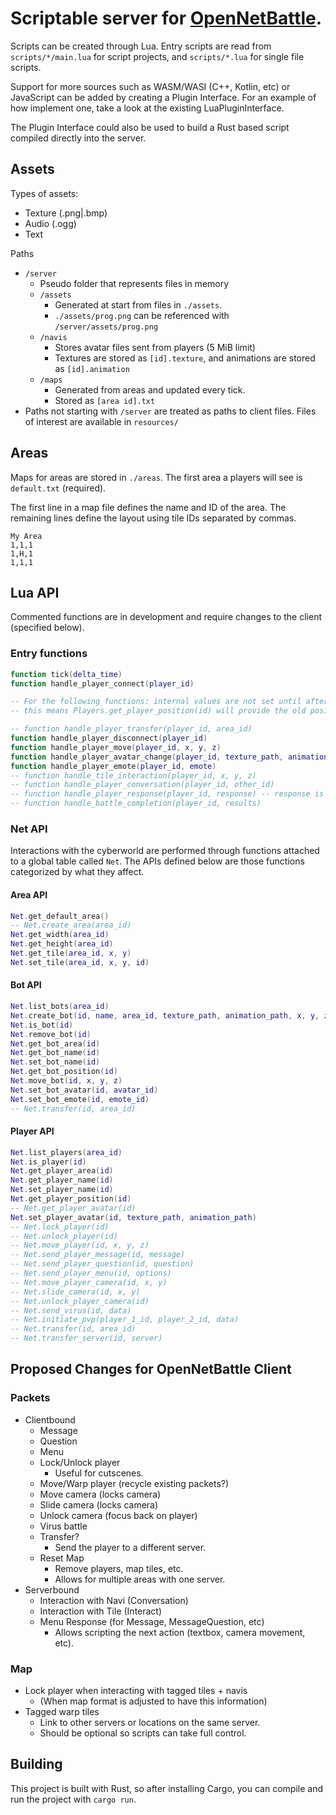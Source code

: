 # Scriptable server for [OpenNetBattle](https://github.com/TheMaverickProgrammer/OpenNetBattle).

Scripts can be created through Lua. Entry scripts are read from `scripts/*/main.lua` for script projects, and `scripts/*.lua` for single file scripts.

Support for more sources such as WASM/WASI (C++, Kotlin, etc) or JavaScript can be added by creating a Plugin Interface. For an example of how implement one, take a look at the existing LuaPluginInterface.

The Plugin Interface could also be used to build a Rust based script compiled directly into the server.

## Assets

Types of assets:

- Texture (.png|.bmp)
- Audio (.ogg)
- Text

Paths

- `/server`
  - Pseudo folder that represents files in memory
  - `/assets`
    - Generated at start from files in `./assets`.
    - `./assets/prog.png` can be referenced with `/server/assets/prog.png`
  - `/navis`
    - Stores avatar files sent from players (5 MiB limit)
    - Textures are stored as `[id].texture`, and animations are stored as `[id].animation`
  - `/maps`
    - Generated from areas and updated every tick.
    - Stored as `[area id].txt`
- Paths not starting with `/server` are treated as paths to client files. Files of interest are available in `resources/`

## Areas

Maps for areas are stored in `./areas`. The first area a players will see is `default.txt` (required).

The first line in a map file defines the name and ID of the area.
The remaining lines define the layout using tile IDs separated by commas.

```
My Area
1,1,1
1,H,1
1,1,1
```
## Lua API

Commented functions are in development and require changes to the client (specified below).

### Entry functions

```Lua
function tick(delta_time)
function handle_player_connect(player_id)

-- For the following functions: internal values are not set until after execution
-- this means Players.get_player_position(id) will provide the old position of the player, etc

-- function handle_player_transfer(player_id, area_id)
function handle_player_disconnect(player_id)
function handle_player_move(player_id, x, y, z)
function handle_player_avatar_change(player_id, texture_path, animation_path)
function handle_player_emote(player_id, emote)
-- function handle_tile_interaction(player_id, x, y, z)
-- function handle_player_conversation(player_id, other_id)
-- function handle_player_response(player_id, response) -- response is an index
-- function handle_battle_completion(player_id, results)
```

### Net API

Interactions with the cyberworld are performed through functions attached to a global table called `Net`. The APIs defined below are those functions categorized by what they affect.

#### Area API

```Lua
Net.get_default_area()
-- Net.create_area(area_id)
Net.get_width(area_id)
Net.get_height(area_id)
Net.get_tile(area_id, x, y)
Net.set_tile(area_id, x, y, id)
```

#### Bot API

```lua
Net.list_bots(area_id)
Net.create_bot(id, name, area_id, texture_path, animation_path, x, y, z)
Net.is_bot(id)
Net.remove_bot(id)
Net.get_bot_area(id)
Net.get_bot_name(id)
Net.set_bot_name(id)
Net.get_bot_position(id)
Net.move_bot(id, x, y, z)
Net.set_bot_avatar(id, avatar_id)
Net.set_bot_emote(id, emote_id)
-- Net.transfer(id, area_id)
```

#### Player API

```lua
Net.list_players(area_id)
Net.is_player(id)
Net.get_player_area(id)
Net.get_player_name(id)
Net.set_player_name(id)
Net.get_player_position(id)
-- Net.get_player_avatar(id)
Net.set_player_avatar(id, texture_path, animation_path)
-- Net.lock_player(id)
-- Net.unlock_player(id)
-- Net.move_player(id, x, y, z)
-- Net.send_player_message(id, message)
-- Net.send_player_question(id, question)
-- Net.send_player_menu(id, options)
-- Net.move_player_camera(id, x, y)
-- Net.slide_camera(id, x, y)
-- Net.unlock_player_camera(id)
-- Net.send_virus(id, data)
-- Net.initiate_pvp(player_1_id, player_2_id, data)
-- Net.transfer(id, area_id)
-- Net.transfer_server(id, server)
```

## Proposed Changes for OpenNetBattle Client

### Packets

- Clientbound
  - Message
  - Question
  - Menu
  - Lock/Unlock player
    - Useful for cutscenes.
  - Move/Warp player (recycle existing packets?)
  - Move camera (locks camera)
  - Slide camera (locks camera)
  - Unlock camera (focus back on player)
  - Virus battle
  - Transfer?
    - Send the player to a different server.
  - Reset Map
    - Remove players, map tiles, etc.
    - Allows for multiple areas with one server.
- Serverbound
  - Interaction with Navi (Conversation)
  - Interaction with Tile (Interact)
  - Menu Response (for Message, MessageQuestion, etc)
    - Allows scripting the next action (textbox, camera movement, etc).

### Map

- Lock player when interacting with tagged tiles + navis
  - (When map format is adjusted to have this information)
- Tagged warp tiles
  - Link to other servers or locations on the same server.
  - Should be optional so scripts can take full control.

## Building

This project is built with Rust, so after installing Cargo, you can compile and run the project with `cargo run`.
